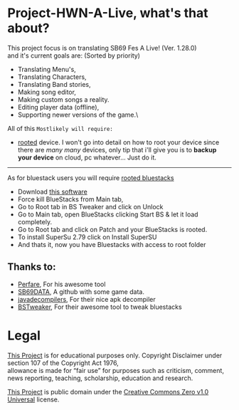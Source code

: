 # Project-HWN-A-Live, what's that about?
This project focus is on translating SB69 Fes A Live! (Ver. 1.28.0)\
and it's current goals are: (Sorted by priority)
- Translating Menu's,
- Translating Characters,
- Translating Band stories,
- Making song editor,
- Making custom songs a reality.
- Editing player data (offline),
- Supporting newer versions of the game.\

All of this `Mostlikely will require:`
- [rooted](https://en.wikipedia.org/wiki/Rooting_(Android)) device.
I won't go into detail on how to root your device since there are *many many* devices,
only tip that i'll give you is to **backup your device** on cloud, pc whatever... Just do it.
------------------
As for bluestack users you will require [rooted bluestacks](https://bstweaker.tk/)
- Download [this software](https://bstweaker.tk/)
- Force kill BlueStacks from Main tab,
- Go to Root tab in BS Tweaker and click on Unlock
- Go to Main tab, open BlueStacks clicking Start BS & let it load completely.
- Go to Root tab and click on Patch and your BlueStacks is rooted.
- To install SuperSu 2.79 click on Install SuperSU
- And thats it, now you have Bluestacks with access to root folder

## Thanks to:

- [Perfare](https://github.com/Perfare/AssetStudio), For his awesome tool
- [SB69DATA](https://github.com/SB69DATA), A github with some game data.
- [javadecompilers](http://www.javadecompilers.com/apk), For their nice apk decompiler
- [BSTweaker](https://bstweaker.tk/), For their awesome tool to tweak bluestacks

# Legal
[This Project](https://github.com/HW2955/Project-HWN-A-Live) is for educational purposes only.
Copyright Disclaimer under section 107 of the Copyright Act 1976,\
allowance is made for “fair use” for purposes such as criticism, comment, news reporting, teaching, scholarship, education and research.

[This Project](https://github.com/HW2955/Project-HWN-A-Live) is public domain under the [Creative Commons Zero v1.0 Universal](LICENSE) license.
